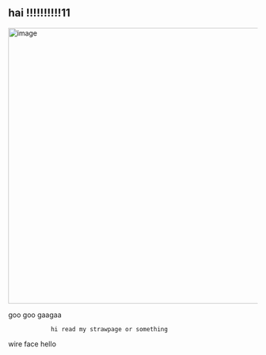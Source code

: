 ## hai !!!!!!!!!!11
<img width="663" height="558" alt="image" src="https://github.com/user-attachments/assets/e226e23c-eb69-4cb6-b812-52fccbb4b6b1" />




goo goo gaagaa

                hi read my strawpage or something
wire face hello
